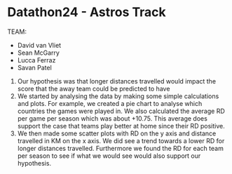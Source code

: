 # Datathon24 - Astros Track

TEAM:
  - David van Vliet
  - Sean McGarry
  - Lucca Ferraz
  - Savan Patel


1. Our hypothesis was that longer distances travelled would impact the score that the away team could be predicted to have
2. We started by analysing the data by making some simple calculations and plots. For example, we created a pie
   chart to analyse which countries the games were played in. We also calculated the average RD per game per season
   which was about +10.75. This average does support the case that teams play better at home since their RD positive.
3. We then made some scatter plots with RD on the y axis and distance travelled in KM on the x axis. We did see a
   trend towards a lower RD for longer distances travelled.
   Furthermore we found the RD for each team per season to see if what we would see would also support our hypothesis.

    

